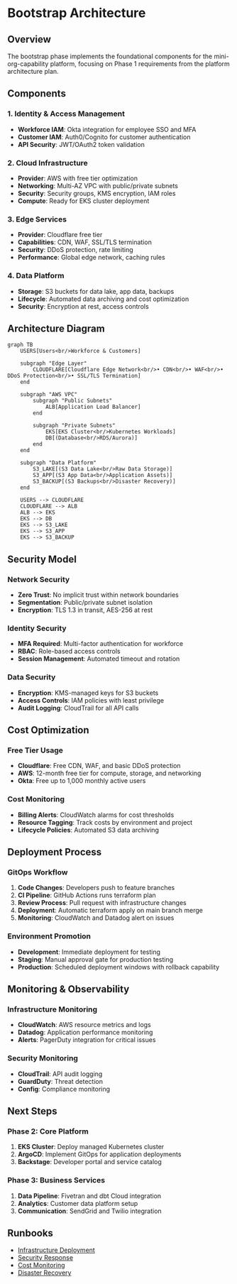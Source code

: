 # Bootstrap Architecture

## Overview

The bootstrap phase implements the foundational components for the mini-org-capability platform, focusing on Phase 1 requirements from the platform architecture plan.

## Components

### 1. Identity & Access Management
- **Workforce IAM**: Okta integration for employee SSO and MFA
- **Customer IAM**: Auth0/Cognito for customer authentication
- **API Security**: JWT/OAuth2 token validation

### 2. Cloud Infrastructure
- **Provider**: AWS with free tier optimization
- **Networking**: Multi-AZ VPC with public/private subnets
- **Security**: Security groups, KMS encryption, IAM roles
- **Compute**: Ready for EKS cluster deployment

### 3. Edge Services
- **Provider**: Cloudflare free tier
- **Capabilities**: CDN, WAF, SSL/TLS termination
- **Security**: DDoS protection, rate limiting
- **Performance**: Global edge network, caching rules

### 4. Data Platform
- **Storage**: S3 buckets for data lake, app data, backups
- **Lifecycle**: Automated data archiving and cost optimization
- **Security**: Encryption at rest, access controls

## Architecture Diagram

```mermaid
graph TB
    USERS[Users<br/>Workforce & Customers]
    
    subgraph "Edge Layer"
        CLOUDFLARE[Cloudflare Edge Network<br/>• CDN<br/>• WAF<br/>• DDoS Protection<br/>• SSL/TLS Termination]
    end
    
    subgraph "AWS VPC"
        subgraph "Public Subnets"
            ALB[Application Load Balancer]
        end
        
        subgraph "Private Subnets"
            EKS[EKS Cluster<br/>Kubernetes Workloads]
            DB[(Database<br/>RDS/Aurora)]
        end
    end
    
    subgraph "Data Platform"
        S3_LAKE[(S3 Data Lake<br/>Raw Data Storage)]
        S3_APP[(S3 App Data<br/>Application Assets)]
        S3_BACKUP[(S3 Backups<br/>Disaster Recovery)]
    end
    
    USERS --> CLOUDFLARE
    CLOUDFLARE --> ALB
    ALB --> EKS
    EKS --> DB
    EKS --> S3_LAKE
    EKS --> S3_APP
    EKS --> S3_BACKUP
```

## Security Model

### Network Security
- **Zero Trust**: No implicit trust within network boundaries
- **Segmentation**: Public/private subnet isolation
- **Encryption**: TLS 1.3 in transit, AES-256 at rest

### Identity Security
- **MFA Required**: Multi-factor authentication for workforce
- **RBAC**: Role-based access controls
- **Session Management**: Automated timeout and rotation

### Data Security
- **Encryption**: KMS-managed keys for S3 buckets
- **Access Controls**: IAM policies with least privilege
- **Audit Logging**: CloudTrail for all API calls

## Cost Optimization

### Free Tier Usage
- **Cloudflare**: Free CDN, WAF, and basic DDoS protection
- **AWS**: 12-month free tier for compute, storage, and networking
- **Okta**: Free up to 1,000 monthly active users

### Cost Monitoring
- **Billing Alerts**: CloudWatch alarms for cost thresholds
- **Resource Tagging**: Track costs by environment and project
- **Lifecycle Policies**: Automated S3 data archiving

## Deployment Process

### GitOps Workflow
1. **Code Changes**: Developers push to feature branches
2. **CI Pipeline**: GitHub Actions runs terraform plan
3. **Review Process**: Pull request with infrastructure changes
4. **Deployment**: Automatic terraform apply on main branch merge
5. **Monitoring**: CloudWatch and Datadog alert on issues

### Environment Promotion
- **Development**: Immediate deployment for testing
- **Staging**: Manual approval gate for production testing
- **Production**: Scheduled deployment windows with rollback capability

## Monitoring & Observability

### Infrastructure Monitoring
- **CloudWatch**: AWS resource metrics and logs
- **Datadog**: Application performance monitoring
- **Alerts**: PagerDuty integration for critical issues

### Security Monitoring
- **CloudTrail**: API audit logging
- **GuardDuty**: Threat detection
- **Config**: Compliance monitoring

## Next Steps

### Phase 2: Core Platform
1. **EKS Cluster**: Deploy managed Kubernetes cluster
2. **ArgoCD**: Implement GitOps for application deployments
3. **Backstage**: Developer portal and service catalog

### Phase 3: Business Services
1. **Data Pipeline**: Fivetran and dbt Cloud integration
2. **Analytics**: Customer data platform setup
3. **Communication**: SendGrid and Twilio integration

## Runbooks

- [Infrastructure Deployment](../runbooks/infrastructure-deployment.md)
- [Security Response](../runbooks/security-response.md)
- [Cost Monitoring](../runbooks/cost-monitoring.md)
- [Disaster Recovery](../runbooks/disaster-recovery.md)